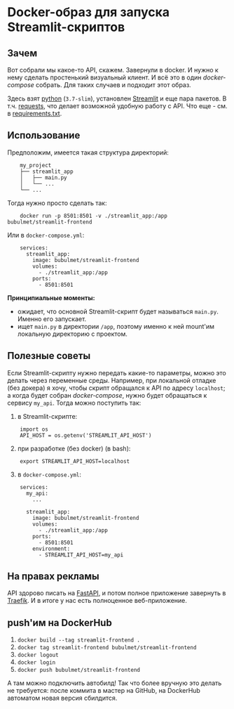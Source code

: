 # Docker-образ для запуска Streamlit-скриптов  

## Зачем  

Вот собрали мы какое-то API, скажем. Завернули в docker. И нужно к нему сделать простенький визуальный клиент. И всё это в один *docker-compose* собрать. Для таких случаев и подходит этот образ.  

Здесь взят [python](https://hub.docker.com/_/python) (`3.7-slim`), установлен [Streamlit](https://streamlit.io/) и еще пара пакетов. В т.ч. [requests](https://requests.readthedocs.io/en/master/), что делает возможной удобную работу с API. Что еще - см. в [requirements.txt](./requirements.txt).

## Использование  

Предположим, имеется такая структура директорий:  
```
    my_project
    ├── streamlit_app
    │   ├── main.py
    │   └── ...
    └── ...
```

Тогда нужно просто сделать так:  
```
    docker run -p 8501:8501 -v ./streamlit_app:/app bubulmet/streamlit-frontend
```

Или в `docker-compose.yml`:  
```
    services:
      streamlit_app:
        image: bubulmet/streamlit-frontend
        volumes:
          - ./streamlit_app:/app
        ports:
          - 8501:8501
```

**Принципиальные моменты:**  
- ожидает, что основной Streamlit-скрипт будет называться `main.py`. Именно его запускает.  
- ищет `main.py` в директории `/app`, поэтому именно к ней  mount'им локальную директорию с проектом.  

## Полезные советы  

Если Streamlit-скрипту нужно передать какие-то параметры, можно это делать через переменные среды. Например, при локальной отладке (без докера) я хочу, чтобы скрипт обращался к API по адресу `localhost`; а когда будет собран *docker-compose*, нужно будет обращаться к сервису `my_api`. Тогда можно поступить так:  

1. в Streamlit-скрипте:  
```
    import os  
    API_HOST = os.getenv('STREAMLIT_API_HOST')  
```

2. при разработке (без docker) (в bash):  
```
    export STREAMLIT_API_HOST=localhost  
```

3. в `docker-compose.yml`:  
```
    services:  
      my_api:  
        ...  

      streamlit_app:  
        image: bubulmet/streamlit-frontend  
        volumes:  
          - ./streamlit_app:/app  
        ports:  
          - 8501:8501  
        environment:  
          - STREAMLIT_API_HOST=my_api   
```  

## На правах рекламы  

API здорово писать на [FastAPI](https://fastapi.tiangolo.com/), и потом полное приложение завернуть в [Traefik](https://traefik.io/traefik/). И в итоге у нас есть полноценное веб-приложение.

## push'им на DockerHub

1. `docker build --tag streamlit-frontend .`  
2. `docker tag streamlit-frontend bubulmet/streamlit-frontend`  
3. `docker logout`  
3. `docker login`  
4. `docker push bubulmet/streamlit-frontend`  

А там можно подключить автобилд! Так что более вручную это делать не требуется: после коммита в мастер на GitHub, на DockerHub автоматом новая версия сбилдится.
